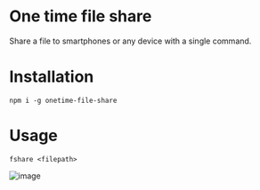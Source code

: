 # One time file share
Share a file to smartphones or any device with a single command.

# Installation
```
npm i -g onetime-file-share
```

# Usage
```
fshare <filepath>
```` 
![image](https://user-images.githubusercontent.com/14078661/80024985-4aad3100-84b6-11ea-9634-f1556c170be0.png)



